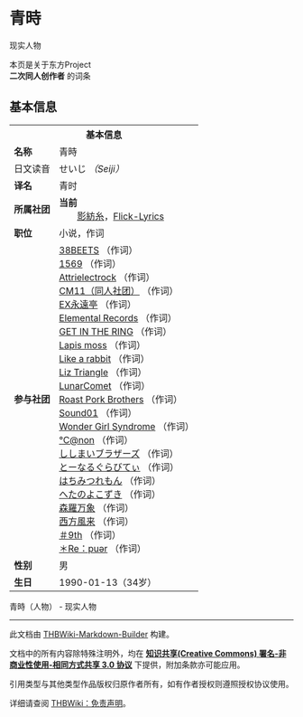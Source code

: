 # 青時

<!-- source html: G:\repos\THBWiki-Markdown-Builder\THBWikiMarkdown\Temp\main\2\2e\ns0%3A%E9%9D%92%E6%99%82.html -->

现实人物

本页是关于东方Project  
 **二次同人创作者** 的词条
## 基本信息

<table><tbody><tr><th colspan="3">基本信息</th></tr><tr><td class="label"><b>名称</b></td><td> 青時 </td></tr><tr><td class="label">日文读音</td><td> せいじ <i>（Seiji）</i> </td></tr><tr><td class="label"><b>译名</b></td><td>青时</td></tr><tr><td class="label"><b>所属社团</b></td><td><b>当前</b><div style="margin-left:2em;"><a href="./影紡糸.md" title="影紡糸">影紡糸</a>，<a rel="nofollow" class="external text" href="http://flicklyrics.net/">Flick-Lyrics</a></div></td></tr><tr><td class="label"><b>职位</b></td><td>小说，作词</td></tr><tr><td class="label"><b>参与社团</b></td><td><a href="./38BEETS.md" title="38BEETS">38BEETS</a> （作词）<br><a href="./1569.md" title="1569">1569</a> （作词）<br><a href="./Attrielectrock.md" title="Attrielectrock">Attrielectrock</a> （作词）<br><a href="./CM11（同人社团）.md" title="CM11（同人社团）">CM11（同人社团）</a> （作词）<br><a href="./EX永遠亭.md" title="EX永遠亭">EX永遠亭</a> （作词）<br><a href="./Elemental_Records.md" title="Elemental Records">Elemental Records</a> （作词）<br><a href="./GET_IN_THE_RING.md" title="GET IN THE RING">GET IN THE RING</a> （作词）<br><a href="./Lapis_moss.md" title="Lapis moss">Lapis moss</a> （作词）<br><a href="./Like_a_rabbit.md" title="Like a rabbit">Like a rabbit</a> （作词）<br><a href="./Liz_Triangle.md" title="Liz Triangle">Liz Triangle</a> （作词）<br><a href="./LunarComet.md" title="LunarComet">LunarComet</a> （作词）<br><a href="./Roast_Pork_Brothers.md" title="Roast Pork Brothers">Roast Pork Brothers</a> （作词）<br><a href="./Sound01.md" title="Sound01">Sound01</a> （作词）<br><a href="./Wonder_Girl_Syndrome.md" title="Wonder Girl Syndrome">Wonder Girl Syndrome</a> （作词）<br><a href="./℃@non.md" title="℃@non">℃@non</a> （作词）<br><a href="./ししまいブラザーズ.md" title="ししまいブラザーズ">ししまいブラザーズ</a> （作词）<br><a href="./とーなるぐらびてぃ.md" title="とーなるぐらびてぃ">とーなるぐらびてぃ</a> （作词）<br><a href="./はちみつれもん.md" title="はちみつれもん">はちみつれもん</a> （作词）<br><a href="./へたのよこずき.md" title="へたのよこずき">へたのよこずき</a> （作词）<br><a href="./森羅万象.md" title="森羅万象">森羅万象</a> （作词）<br><a href="./西方風来.md" title="西方風来">西方風来</a> （作词）<br><a href="/index.php?title=%EF%BC%839th&amp;action=edit&amp;redlink=1" class="new" title="＃9th（页面不存在）">＃9th</a> （作词）<br><a href="./＊Re：puər.md" title="＊Re：puər">＊Re：puər</a> （作词）</td></tr><tr><td class="label"><b>性别</b></td><td>男</td></tr><tr><td class="label"><b>生日</b></td><td>1990-01-13（34岁）</td></tr></tbody></table>

青時（人物） - 现实人物




---

此文档由 [THBWiki-Markdown-Builder](https://github.com/Delsin-Yu/THBWiki-Markdown-Builder) 构建。

文档中的所有内容除特殊注明外，均在 [**知识共享(Creative Commons) 署名-非商业性使用-相同方式共享 3.0 协议**](https://creativecommons.org/licenses/by-sa/3.0/deed.zh-hans) 下提供，附加条款亦可能应用。

引用类型与其他类型作品版权归原作者所有，如有作者授权则遵照授权协议使用。

详细请查阅 [THBWiki：免责声明](https://thbwiki.cc/THBWiki:%E5%85%8D%E8%B4%A3%E5%A3%B0%E6%98%8E)。


